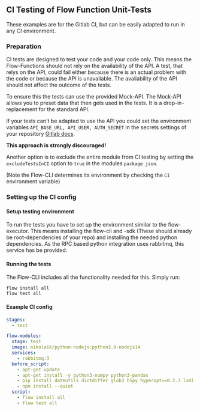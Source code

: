 ## CI Testing of Flow Function Unit-Tests

These examples are for the Gitlab CI, but can be easily adapted to run in any
CI environment.

### Preparation

CI tests are designed to test your code and your code only. This means the Flow-Functions
should not rely on the availability of the API. A test, that relys on the API,
could fail either because there is an actual problem with the code or because
the API is unavailable. The availability of the API should not affect the
outcome of the tests.

To ensure this the tests can use the provided Mock-API. The Mock-API
allows you to preset data that then gets used in the tests. It is a
drop-in-replacement for the standard API.

If your tests can't be adapted to use the API you could set the
environment variables `API_BASE_URL, API_USER, AUTH_SECRET` in the secrets
settings of your repository [Gitlab docs](https://docs.gitlab.com/ee/ci/variables/).

**This approach is strongly discouraged!**

Another option is to exclude the entire module from CI testing by setting
the `excludeTestsInCI` option to `true` in the modules `package.json`.

(Note the Flow-CLI determines its environment by checking the `CI` environment variable)

### Setting up the CI config

#### Setup testing environment

To run the tests you have to set up the environment similar to the
flow-executor. This means installing the flow-cli and -sdk (These should
already be root-dependencies of your repo) and installing the needed python
dependencies. As the RPC based python integration uses rabbitmq, this
service has be provided.

#### Running the tests

The Flow-CLI includes all the functionality needed for this. Simply run:

```shell script
flow install all
flow test all
```

#### Example CI config

```yaml
stages:
  - test

flow-modules:
  stage: test
  image: nikolaik/python-nodejs:python3.8-nodejs14
  services:
    - rabbitmq:3
  before_script:
    - apt-get update
    - apt-get install -y python3-numpy python3-pandas
    - pip install dateutils dictdiffer glob3 h5py hyperopt==0.2.3 lxml matplotlib numpy==1.18.5 opencv-contrib-python-headless pandas pathlib pika scikit-learn scipy==1.4.1 tensorflow-cpu voluptuous
    - npm install --quiet
  script:
    - flow install all
    - flow test all
```
